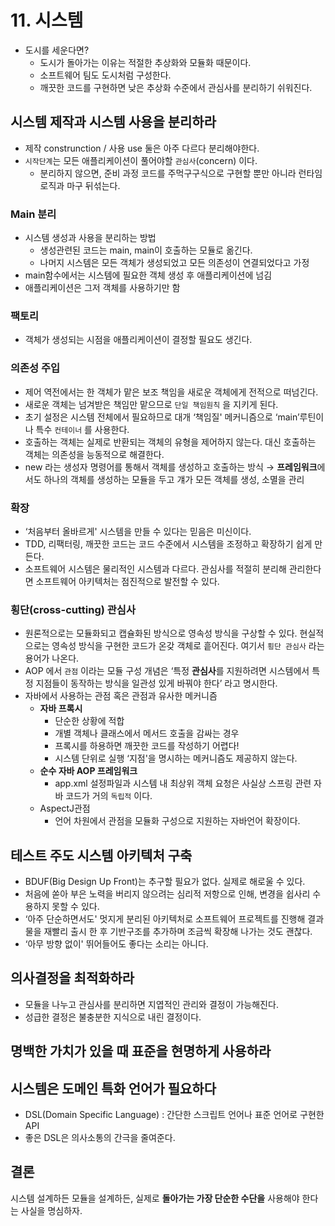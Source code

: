 # 11. 시스템

- 도시를 세운다면?
    - 도시가 돌아가는 이유는 적절한 추상화와 모듈화 때문이다.
    - 소프트웨어 팀도 도시처럼 구성한다.
    - 깨끗한 코드를 구현하면 낮은 추상화 수준에서 관심사를 분리하기 쉬워진다.

## 시스템 제작과 시스템 사용을 분리하라

- 제작 construnction / 사용 use 둘은 아주 다르다 분리해야한다.
- `시작단계`는 모든 애플리케이션이 풀어야할 `관심사`(concern) 이다.
    - 분리하지 않으면, 준비 과정 코드를 주먹구구식으로 구현할 뿐만 아니라 런타임 로직과 마구 뒤섞는다.

### Main 분리

- 시스템 생성과 사용을 분리하는 방법
    - 생성관련된 코드는 main, main이 호출하는 모듈로 옮긴다.
    - 나머지 시스템은 모든 객체가 생성되었고 모든 의존성이 연결되었다고 가정
- main함수에서는 시스템에 필요한 객체 생성 후 애플리케이션에 넘김
- 애플리케이션은 그저 객체를 사용하기만 함

### 팩토리

- 객체가 생성되는 시점을 애플리케이션이 결정할 필요도 생긴다.

### 의존성 주입

- 제어 역전에서는 한 객체가 맡은 보조 책임을 새로운 객체에게 전적으로 떠넘긴다.
- 새로운 객체는 넘겨받은 책임만 맡으므로 `단일 책임원칙` 을 지키게 된다.
- 초기 설정은 시스템 전체에서 필요하므로 대개 ‘책임질' 메커니즘으로 ‘main’루틴이나 특수 `컨테이너` 를 사용한다.
- 호출하는 객체는 실제로 반환되는 객체의 유형을 제어하지 않는다. 대신 호출하는 객체는 의존성을 능동적으로 해결한다.
- new 라는 생성자 명령어를 통해서 객체를 생성하고 호출하는 방식 → **프레임워크**에서도 하나의 객체를 생성하는 모듈을 두고 걔가 모든 객체를 생성, 소멸을 관리

### 확장

- ‘처음부터 올바르게' 시스템을 만들 수 있다는 믿음은 미신이다.
- TDD, 리팩터링, 깨끗한 코드는 코드 수준에서 시스템을 조정하고 확장하기 쉽게 만든다.
- 소프트웨어 시스템은 물리적인 시스템과 다르다. 관심사를 적절히 분리해 관리한다면 소프트웨어 아키텍처는 점진적으로 발전할 수 있다.

### 횡단(cross-cutting) 관심사

- 원론적으로는 모듈화되고 캡슐화된 방식으로 영속성 방식을 구상할 수 있다. 현실적으로는 영속성 방식을 구현한 코드가 온갖 객체로 흩어진다. 여기서 `횡단 관심사` 라는 용어가 나온다.
- AOP 에서 `관점` 이라는 모듈 구성 개념은 ‘특정 **관심사**를 지원하려면 시스템에서 특정 지점들이 동작하는 방식을 일관성 있게 바꿔야 한다’ 라고 명시한다.
- 자바에서 사용하는 관점 혹은 관점과 유사한 메커니즘
    - **자바 프록시**
        - 단순한 상황에 적합
        - 개별 객체나 클래스에서 메서드 호출을 감싸는 경우
        - 프록시를 하용하면 깨끗한 코드를 작성하기 어렵다!
        - 시스템 단위로 실행 ‘지점'을 명시하는 메커니즘도 제공하지 않는다.
    - **순수 자바 AOP 프레임워크**
        - app.xml 설정파일과 시스템 내 최상위 객체 요청은 사실상 스프링 관련 자바 코드가 거의 `독립적` 이다.
    - AspectJ관점
        - 언어 차원에서 관점을 모듈화 구성으로 지원하는 자바언어 확장이다.

## 테스트 주도 시스템 아키텍처 구축

- BDUF(Big Design Up Front)는 추구할 필요가 없다. 실제로 해로울 수 있다.
- 처음에 쏟아 부은 노력을 버리지 않으려는 심리적 저항으로 인해, 변경을 쉽사리 수용하지 못할 수 있다.
- ‘아주 단순하면서도' 멋지게 분리된 아키텍처로 소프트웨어 프로젝트를 진행해 결과물을 재빨리 출시 한 후 기반구조를 추가하며 조금씩 확장해 나가는 것도 괜찮다.
- ‘아무 방향 없이' 뛰어들어도 좋다는 소리는 아니다.

## 의사결정을 최적화하라

- 모듈을 나누고 관심사를 분리하면 지엽적인 관리와 결정이 가능해진다.
- 성급한 결정은 불충분한 지식으로 내린 결정이다.

## 명백한 가치가 있을 때 표준을 현명하게 사용하라

## 시스템은 도메인 특화 언어가 필요하다

- DSL(Domain Specific Language) : 간단한 스크립트 언어나 표준 언어로 구현한 API
- 좋은 DSL은 의사소통의 간극을 줄여준다.

## 결론

시스템 설계하든 모듈을 설계하든, 실제로 **돌아가는 가장 단순한 수단을** 사용해야 한다는 사실을 명심하자.
